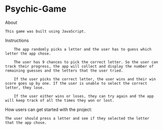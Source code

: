 # Psychic-Game

About

    This game was built using JavaScript.

Instructions

        The app randomly picks a letter and the user has to guess which letter the app chose. 
        
        The user has 9 chances to pick the correct letter. So the user can track their progress, the app will collect and display the number of remaining guesses and the letters that the user tried. 
        
        If the user picks the correct letter, the user wins and their win score goes up by one. If the user is unable to select the correct letter, they lose. 
        
        If the user either wins or loses, they can try again and the app will keep track of all the times they won or lost.    
        
How users can get started with the project:

    The user should press a letter and see if they selected the letter that the app chose.
        

